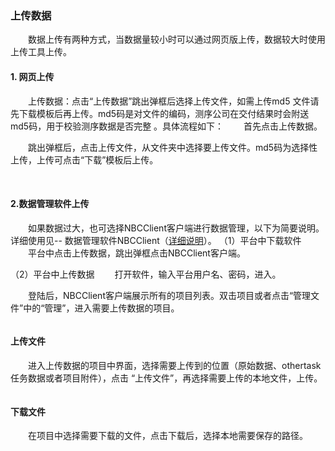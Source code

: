 ### **上传数据** 
　　数据上传有两种方式，当数据量较小时可以通过网页版上传，数据较大时使用上传工具上传。
#### **1. 网页上传**
　　上传数据：点击“上传数据”跳出弹框后选择上传文件，如需上传md5 文件请先下载模板后再上传。md5码是对文件的编码，测序公司在交付结果时会附送md5码，用于校验测序数据是否完整 。具体流程如下：
　　首先点击上传数据。
<div style="text-align:center"><img data-src="9.png" width="600px" ></img>
</div>
　　跳出弹框后，点击上传文件，从文件夹中选择要上传文件。md5码为选择性上传，上传可点击“下载”模板后上传。
<div style="text-align:center"><img data-src="11.png" width="450px" ></img></div>

&nbsp;
#### **2.数据管理软件上传**
　　如果数据过大，也可选择NBCClient客户端进行数据管理，以下为简要说明。详细使用见-- 数据管理软件NBCClient（[详细说明](filePage?path=001_帮助文档/04_数据管理软件.md)）。
（1）平台中下载软件
　　平台中点击上传数据，跳出弹框点击NBCClient客户端。
<div style="text-align:center"><img data-src="1.png" width="600px"  ></img>
</div>

<div style="text-align:center">
<img data-src="2.png" width="500px"  ></img>
</div>
（2）平台中上传数据
　　打开软件，输入平台用户名、密码，进入。
<div style="text-align:center"><img data-src="6.png" width="500px"  ></img>
</div>

　　登陆后，NBCClient客户端展示所有的项目列表。双击项目或者点击“管理文件”中的“管理”，进入需要上传数据的项目。
<div style="text-align:center"><img data-src="7.png" width="500px"  ></img>
</div>

#### **上传文件**
　　进入上传数据的项目中界面，选择需要上传到的位置（原始数据、othertask任务数据或者项目附件），点击 “上传文件”，再选择需要上传的本地文件，上传。　
<div style="text-align:center"><img data-src="14.png" width="500px" ></img>
</div>

<div style="text-align:center">
<img data-src="15.png" width="500px" ></img>
</div>

#### **下载文件**
　　在项目中选择需要下载的文件，点击下载后，选择本地需要保存的路径。
<div style="text-align:center"><img data-src="16.png" width="500px" ></img>
</div>

<div style="text-align:center">
<img data-src="17.png" width="500px" ></img>
</div>




